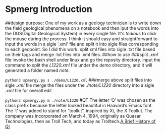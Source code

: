 # Spmerg Introduction
##design purpose:
One of my work as a geology technician is to write down the field geological phenomena on a notebook and then iput the words into the DGS(Digital Geological System) in every single file. It's *tedious* to click the mouse during the process. I think it should easy and straightforward to input the words in a sigle '.xml' file and spilt it into sigle files corresponding to each geopoint. So I did this work.
split xml files into sigle .txt file based on their tags and merge .txt files into .xml files. 
##how to use
###split *.xml* file
invoke the bash shell under linux and go the reposity directory.
input the command to split the *L1220.xml* file under the *demo* directory, and it will generated a folder named *note*.

`python3 spmergy.py s ./demo/L1220.xml`
###merge above spilt files into sigle *.xml* file 
merge the files under the *./note/L1220* directory into a sigle *.xml* file for overall edit

`python3 spmergy.py m ./note/L1220`
#QT
The letter ‘Q’ was chosen as the class prefix because the letter looked beautiful in Haavard’s Emacs font. The ‘t’ was added to stand for “toolkit”, inspired by Xt, the X Toolkit. The company was incorporated on March 4, 1994, originally as Quasar Technologies, then as Troll Tech, and today as Trolltech.[A Brief History of Qt](http://my.safaribooksonline.com/0131872494/pref04)
